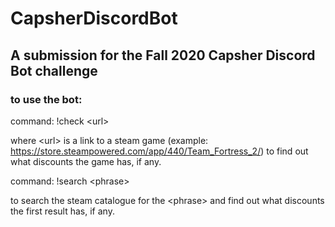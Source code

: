 # CapsherDiscordBot
<h2>A submission for the Fall 2020 Capsher Discord Bot challenge</h2>

<h3>to use the bot:</h3>

command: !check \<url\>

where \<url\> is a link to a steam game (example: https://store.steampowered.com/app/440/Team_Fortress_2/) to find out what discounts the game has, if any.
 
 
 
command: !search \<phrase\> 

to search the steam catalogue for the \<phrase\> and find out what discounts the first result has, if any.
